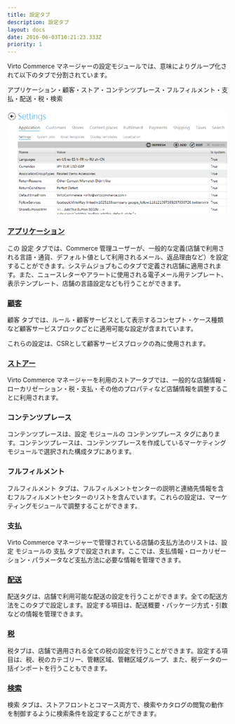 ```yaml
---
title: 設定タブ
description: 設定タブ
layout: docs
date: 2016-06-03T10:21:23.333Z
priority: 1
---
```

Virto Commerce マネージャーの設定モジュールでは、意味によりグループ化されて以下のタブで分割されています。

アプリケーション・顧客・ストア・コンテンツプレース・フルフィルメント・支払・配送・税・検索

<img src="../../../assets/images/docs/image2014-2-3 14_53_4.png" />

### [アプリケーション](docs/vc111userguide-jp/settings/application-settings)

この 設定 タブでは、Commerce 管理ユーザーが、一般的な定義(店舗で利用される言語・通貨、デフォルト値として利用されるメール、返品理由など）を設定することができます。システムジョブもこのタブで定義され店舗に適用されます。また、ニュースレターやアラートに使用される電子メール用テンプレート、表示テンプレート、店舗の言語設定なども行うことができます。

### [顧客](docs/vc111userguide-jp/settings/customer-profile-attributes)

顧客 タブでは、ルール・顧客サービスとして表示するコンセプト・ケース種類など顧客サービスブロックごとに適用可能な設定が含まれています。

これらの設定は、CSRとして顧客サービスブロックの為に使用されます。

### [ストアー](docs/vc111userguide-jp/settings/stores)

Virto Commerce マネージャーを利用のストアータブでは、一般的な店舗情報・ローカリゼーション・税・支払・その他のプロパティなど店舗情報を調整することに利用されます。

### コンテンツプレース

コンテンツプレースは、設定 モジュールの コンテンツプレース タグにあります。コンテンツプレースは、コンテンツプレースを作成しているマーケティングモジュールで選択された構成タブにあります。

### フルフィルメント

フルフィルメント タブは、フルフィルメントセンターの説明と連絡先情報を含むフルフィルメントセンターのリストを含んでいます。これらの設定は、マーケティングモジュールで調整することができます。

### 支払

Virto Commerce マネージャーで管理されている店舗の支払方法のリストは、設定 モジュールの 支払 タブで設定されます。ここでは、支払情報・ローカリゼーション・パラメータなど支払方法に必要な情報を管理できます。

### [配送](docs/vc111userguide-jp/settings/shipping)

配送タグは、店舗で利用可能な配送の設定を行うことができます。全ての配送方法をこのタブで設定します。設定する項目は、配送概要・パッケージ方式・引数などの情報を管理できます。

### [税](docs/vc111userguide-jp/settings/taxes)

税タブは、店舗で適用される全ての税の設定を行うことができます。設定する項目は、税、税のカテゴリー、管轄区域、管轄区域グループ、また、税データの一括インポートを行うこともできます。

### [検索](docs/vc111userguide-jp/settings/search-settings)

検索 タブは、ストアフロントとコマース両方で、検索やカタログの閲覧の動作を制御するように検索条件を設定することができます。